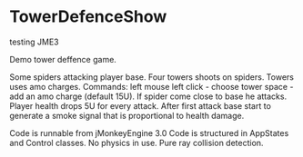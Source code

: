 # TowerDefenceShow
testing JME3

Demo tower deffence game.

Some spiders attacking player base. Four towers shoots on spiders.
Towers uses amo charges. 
Commands:
left mouse left click - choose tower 
space - add an amo charge (default 15U).
If spider come close to base he attacks. Player health drops 5U for every attack. After first attack base start to 
generate a smoke signal that is proportional to health damage.

Code is runnable from jMonkeyEngine 3.0
Code is structured in AppStates and Control classes.
No physics in use. Pure ray collision detection.

